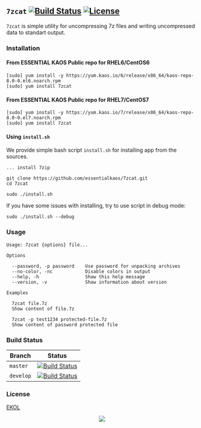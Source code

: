 ## `7zcat` [![Build Status](https://travis-ci.org/essentialkaos/7zcat.svg?branch=master)](https://travis-ci.org/essentialkaos/7zcat) [![License](https://gh.kaos.io/ekol.svg)](https://essentialkaos.com/ekol)

`7zcat` is simple utility for uncompressing 7z files and writing uncompressed data to standart output.

### Installation

#### From ESSENTIAL KAOS Public repo for RHEL6/CentOS6

```
[sudo] yum install -y https://yum.kaos.io/6/release/x86_64/kaos-repo-8.0-0.el6.noarch.rpm
[sudo] yum install 7zcat
```

#### From ESSENTIAL KAOS Public repo for RHEL7/CentOS7

```
[sudo] yum install -y https://yum.kaos.io/7/release/x86_64/kaos-repo-8.0-0.el7.noarch.rpm
[sudo] yum install 7zcat
```

#### Using `install.sh`

We provide simple bash script `install.sh` for installing app from the sources.

```
... install 7zip

git clone https://github.com/essentialkaos/7zcat.git
cd 7zcat

sudo ./install.sh
```

If you have some issues with installing, try to use script in debug mode:

```
sudo ./install.sh --debug
```

### Usage

```
Usage: 7zcat {options} file...

Options

  --password, -p password    Use password for unpacking archives
  --no-color, -nc            Disable colors in output
  --help, -h                 Show this help message
  --version, -v              Show information about version

Examples

  7zcat file.7z
  Show content of file.7z

  7zcat -p test1234 protected-file.7z
  Show content of password protected file

```

### Build Status

| Branch | Status |
|--------|--------|
| `master` | [![Build Status](https://travis-ci.org/essentialkaos/7zcat.svg?branch=master)](https://travis-ci.org/essentialkaos/7zcat) |
| `develop` | [![Build Status](https://travis-ci.org/essentialkaos/7zcat.svg?branch=develop)](https://travis-ci.org/essentialkaos/7zcat) |

### License

[EKOL](https://essentialkaos.com/ekol)

<p align="center"><a href="https://essentialkaos.com"><img src="https://gh.kaos.io/ekgh.svg"/></a></p>
